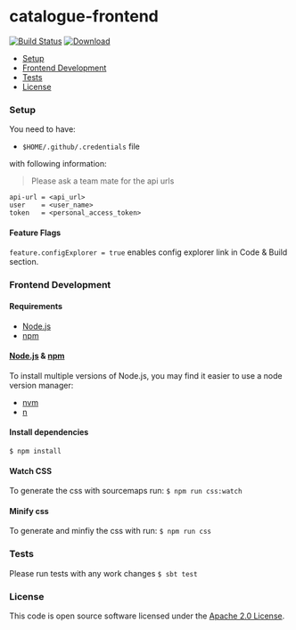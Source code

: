 # catalogue-frontend

[![Build Status](https://travis-ci.org/hmrc/catalogue-frontend.svg?branch=master)](https://travis-ci.org/hmrc/catalogue-frontend) [ ![Download](https://api.bintray.com/packages/hmrc/releases/catalogue-frontend/images/download.svg) ](https://bintray.com/hmrc/releases/catalogue-frontend/_latestVersion)

* [Setup](#setup)
* [Frontend Development](#frontend-development)
* [Tests](#tests)
* [License](#license)

### Setup

You need to have:
* `$HOME/.github/.credentials` file

with following information:
> Please ask a team mate for the api urls

```
api-url = <api_url>
user    = <user_name>
token   = <personal_access_token>
```

#### Feature Flags
`feature.configExplorer = true` enables config explorer link in Code & Build section.

### Frontend Development

#### Requirements

* [Node.js](https://nodejs.org/en/)
* [npm](https://www.npmjs.com/)

#### [Node.js](https://nodejs.org/en/) & [npm](https://www.npmjs.com/)

To install multiple versions of Node.js, you may find it easier to use a node version manager:

* [nvm](https://github.com/creationix/nvm)
* [n](https://github.com/tj/n)

#### Install dependencies

`$ npm install`

#### Watch CSS

To generate the css with sourcemaps run:
`$ npm run css:watch`

#### Minify css

To generate and minfiy the css with run:
`$ npm run css`

### Tests
Please run tests with any work changes
`$ sbt test`

### License

This code is open source software licensed under the [Apache 2.0 License]("http://www.apache.org/licenses/LICENSE-2.0.html").

